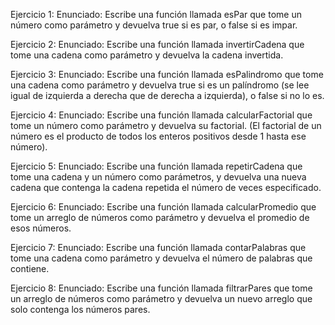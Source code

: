 Ejercicio 1:
Enunciado: Escribe una función llamada esPar que tome un número como parámetro y devuelva true si es par, o false si es impar.

Ejercicio 2:
Enunciado: Escribe una función llamada invertirCadena que tome una cadena como parámetro y devuelva la cadena invertida.

Ejercicio 3:
Enunciado: Escribe una función llamada esPalindromo que tome una cadena como parámetro y devuelva true si es un palíndromo (se lee igual de izquierda a derecha que de derecha a izquierda), o false si no lo es.

Ejercicio 4:
Enunciado: Escribe una función llamada calcularFactorial que tome un número como parámetro y devuelva su factorial. (El factorial de un número es el producto de todos los enteros positivos desde 1 hasta ese número).

Ejercicio 5:
Enunciado: Escribe una función llamada repetirCadena que tome una cadena y un número como parámetros, y devuelva una nueva cadena que contenga la cadena repetida el número de veces especificado.

Ejercicio 6:
Enunciado: Escribe una función llamada calcularPromedio que tome un arreglo de números como parámetro y devuelva el promedio de esos números.

Ejercicio 7:
Enunciado: Escribe una función llamada contarPalabras que tome una cadena como parámetro y devuelva el número de palabras que contiene.

Ejercicio 8:
Enunciado: Escribe una función llamada filtrarPares que tome un arreglo de números como parámetro y devuelva un nuevo arreglo que solo contenga los números pares.